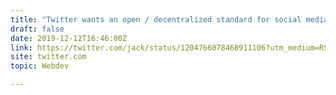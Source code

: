 ```yaml
---
title: "Twitter wants an open / decentralized standard for social media"
draft: false
date: 2019-12-12T16:46:00Z
link: https://twitter.com/jack/status/1204766078468911106?utm_medium=RSS&utm_source=hune
site: twitter.com
topic: Webdev  

---
```

